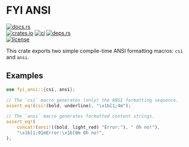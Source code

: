 # FYI ANSI

[![docs.rs](https://img.shields.io/docsrs/fyi_ansi.svg?style=flat-square&label=docs.rs)](https://docs.rs/fyi_ansi/)
<br>
[![crates.io](https://img.shields.io/crates/v/fyi_ansi.svg?style=flat-square&label=crates.io)](https://crates.io/crates/fyi_ansi)
[![ci](https://img.shields.io/github/actions/workflow/status/Blobfolio/fyi/ci.yaml?style=flat-square&label=ci)](https://github.com/Blobfolio/fyi/actions)
[![deps.rs](https://deps.rs/repo/github/blobfolio/fyi/status.svg?style=flat-square&label=deps.rs)](https://deps.rs/repo/github/blobfolio/fyi)<br>
[![license](https://img.shields.io/badge/license-wtfpl-ff1493?style=flat-square)](https://en.wikipedia.org/wiki/WTFPL)

This crate exports two simple compile-time ANSI formatting macros: `csi` and `ansi`.

## Examples

```rust
use fyi_ansi::{csi, ansi};

// The `csi` macro generates (only) the ANSI formatting sequence.
assert_eq!(csi!(bold, underline), "\x1b[1;4m");

// The `ansi` macro generates formatted content strings.
assert_eq!(
    concat!(ansi!((bold, light_red) "Error:"), " Oh no!"),
    "\x1b[1;91mError:\x1b[0m Oh no!",
);
```
